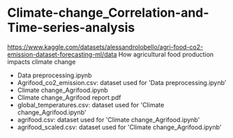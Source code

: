 # Climate-change_Correlation-and-Time-series-analysis

https://www.kaggle.com/datasets/alessandrolobello/agri-food-co2-emission-dataset-forecasting-ml/data
How agricultural food production impacts climate change

- Data preprocessing.ipynb
- Agrifood_co2_emission.csv: dataset used for 'Data preprocessing.ipynb'
- Climate change_Agrifood.ipynb
- Climate change_Agrifood report.pdf
- global_temperatures.csv: dataset used for 'Climate change_Agrifood.ipynb'
- agrifood.csv: dataset used for 'Climate change_Agrifood.ipynb'
- agrifood_scaled.csv: dataset used for 'Climate change_Agrifood.ipynb'

